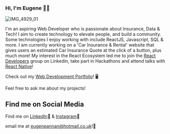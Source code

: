 ### Hi, I'm Eugene 👋🏾

![IMG_4929_01](https://github.com/EugeneKoba/EugeneKoba/assets/120111293/615946c7-a1b4-4b0e-a988-48ad8e63a344)

I'm an aspiring Web Developer who is passionate about Insurance, Data & Tech! I aim to create technology to elevate people, and build a community. Some technologies I enjoy working with include ReactJS, Javascript, SQL & more. I am currently working on a 'Car Insurance & Rental' website that gives users an estimated Car Insurance Quote at the click of a button, plus much more! My interest in the React Ecosystem led me to join the [React Developers](https://www.linkedin.com/groups/6519652/) group on Linkedin, take part in Hackathons and attend talks with [React Native](https://reactnative.dev/)!

Check out my [Web Development Portfolio](https://eugenekoba.github.io/eugene_annan_portfolio/)! 🖥

Feel free to ask me about my projects!

## Find me on Social Media

Find me on [LinkedIn](https://www.linkedin.com/in/eugene-koba-annan-15b650183/)📱 & [Instagram](https://www.instagram.com/_koba_designs/)📸

email me at eugeneannan@hotmail.co.uk!📩

<!--
**EugeneKoba/EugeneKoba** is a ✨ _special_ ✨ repository because its `README.md` (this file) appears on your GitHub profile.

Here are some ideas to get you started:

- 🔭 I’m currently working on ...
- 🌱 I’m currently learning ...
- 👯 I’m looking to collaborate on ...
- 🤔 I’m looking for help with ...
- 💬 Ask me about ...
- 📫 How to reach me: ...
- 😄 Pronouns: ...
- ⚡ Fun fact: ...
-->

